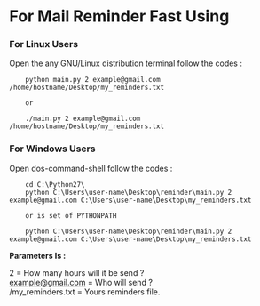 <H1>For Mail Reminder Fast Using</H1>

<h3>For Linux Users</h3>
Open the any GNU/Linux distribution terminal follow the codes :

        python main.py 2 example@gmail.com /home/hostname/Desktop/my_reminders.txt
        
        or
        
        ./main.py 2 example@gmail.com /home/hostname/Desktop/my_reminders.txt


<h3>For Windows Users</h3>
Open dos-command-shell follow the codes :
        
        cd C:\Python27\
        python C:\Users\user-name\Desktop\reminder\main.py 2 example@gmail.com C:\Users\user-name\Desktop\my_reminders.txt
        
        or is set of PYTHONPATH 
        
        python C:\Users\user-name\Desktop\reminder\main.py 2 example@gmail.com C:\Users\user-name\Desktop\my_reminders.txt

<strong>Parameters Is :</strong><br>

2 = How many hours will it be send ? <br>
example@gmail.com = Who will send ?<br>
/my_reminders.txt = Yours reminders file.<br>
